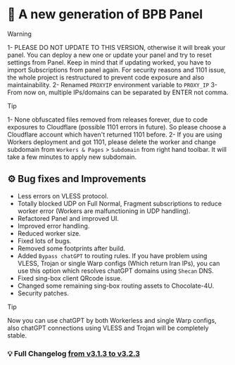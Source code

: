 # 🥳 A new generation of BPB Panel

> [!WARNING]
> 1- PLEASE DO NOT UPDATE TO THIS VERSION, otherwise it will break your panel. You can deploy a new one or update your panel and try to reset settings from Panel. Keep in mind that if updating worked, you have to import Subscriptions from panel again.
> For security reasons and 1101 issue, the whole project is restructured to prevent code exposure and also maintainability.
> 2- Renamed `PROXYIP` environment variable to `PROXY_IP`
> 3- From now on, multiple IPs/domains can be separated by ENTER not comma.

> [!TIP]
> 1- None obfuscated files removed from releases forever, due to code exposures to Cloudflare (possible 1101 errors in future). So please choose a Cloudflare account which haven't returned 1101 before.
> 2- If you are using Workers deployment and got 1101, please delete the worker and change subdomain from `Workers & Pages` > `Subdomain` from right hand toolbar. It will take a few minutes to apply new subdomain.
 
## ⚙️ Bug fixes and Improvements
- Less errors on VLESS protocol.
- Totally blocked UDP on Full Normal, Fragment subscriptions to reduce worker error (Workers are malfunctioning in UDP handling).
- Refactored Panel and improved UI.
- Improved error handling.
- Reduced worker size.
- Fixed lots of bugs. 
- Removed some footprints after build.
- Added `Bypass chatGPT` to routing rules. If you have problem using VLESS, Trojan or single Warp configs (Which return Iran IPs), you can use this option which resolves chatGPT domains using `Shecan` DNS.
- Fixed sing-box client QRcode issue.
- Changed some remaining sing-box routing assets to Chocolate-4U.
- Security patches.

> [!TIP]
> Now you can use chatGPT by both Workerless and single Warp configs, also chatGPT connections using VLESS and Trojan will be completely stable.


### 💡 Full Changelog [ from v3.1.3 to v3.2.3](https://github.com/bia-pain-bache/bpb-worker-panel/compare/v3.1.3...v3.2.3)